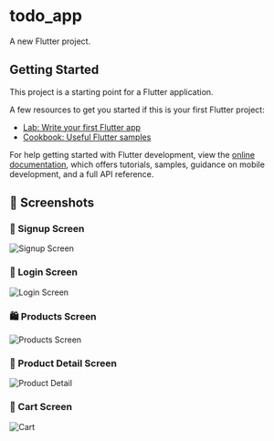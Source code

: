 # todo_app

A new Flutter project.

## Getting Started

This project is a starting point for a Flutter application.

A few resources to get you started if this is your first Flutter project:

- [Lab: Write your first Flutter app](https://docs.flutter.dev/get-started/codelab)
- [Cookbook: Useful Flutter samples](https://docs.flutter.dev/cookbook)

For help getting started with Flutter development, view the
[online documentation](https://docs.flutter.dev/), which offers tutorials,
samples, guidance on mobile development, and a full API reference.

## 📸 Screenshots

### 📝 Signup Screen

![Signup Screen](/screenshots/signup_screen.png)

### 🔐 Login Screen

![Login Screen](screenshots/login_screen.png)

### 🛍️ Products Screen

![Products Screen](screenshots/products_screen.png)

### 📄 Product Detail Screen

![Product Detail](screenshots/product_screen.png)

### 🛒 Cart Screen

![Cart](screenshots/cart_screen.png)
